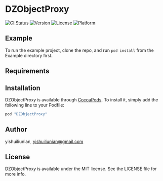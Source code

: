 # DZObjectProxy

[![CI Status](http://img.shields.io/travis/yishuiliunian/DZObjectProxy.svg?style=flat)](https://travis-ci.org/yishuiliunian/DZObjectProxy)
[![Version](https://img.shields.io/cocoapods/v/DZObjectProxy.svg?style=flat)](http://cocoapods.org/pods/DZObjectProxy)
[![License](https://img.shields.io/cocoapods/l/DZObjectProxy.svg?style=flat)](http://cocoapods.org/pods/DZObjectProxy)
[![Platform](https://img.shields.io/cocoapods/p/DZObjectProxy.svg?style=flat)](http://cocoapods.org/pods/DZObjectProxy)

## Example

To run the example project, clone the repo, and run `pod install` from the Example directory first.

## Requirements

## Installation

DZObjectProxy is available through [CocoaPods](http://cocoapods.org). To install
it, simply add the following line to your Podfile:

```ruby
pod "DZObjectProxy"
```

## Author

yishuiliunian, yishuiliunian@gmail.com

## License

DZObjectProxy is available under the MIT license. See the LICENSE file for more info.


